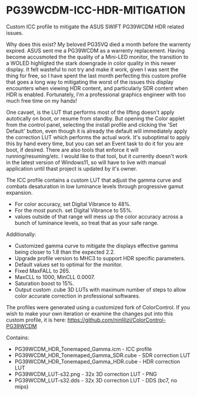 # PG39WCDM-ICC-HDR-MITIGATION
Custom ICC profile to mitigate the ASUS SWIFT PG39WCDM HDR related issues.

Why does this exist? My beloved PG35VQ died a month before the warrenty expired. ASUS sent me a PG39WCDM as a warrenty replacement. Having become accusmoted the the quality of a Mini-LED monitor, the transition to a WOLED highligted the stark downgrade in color quality in this newer display. It felt wasteful to not try and make it work, given I was sent the thing for free, so I have spent the last month perfecting this custom profile that goes a long way to mitigating the worst of the issues this display encounters when viewing HDR content, and particularly SDR content when HDR is enabled. Fortunately, I'm a professional graphics engineer with too much free time on my hands!

One cavaet, is the LUT that performs most of the lifting doesn't apply autotically on boot, or resume from standby. But opening the Color applet from the control panel, selecting the install profile and clicking the 'Set Default' button, even though it is already the default will immediately apply the correction LUT which performs the actual work. It's suboptimal to apply this by hand every time, but you can set an Event task to do it for you are boot, if desired. There are also tools that enforce it will running/resuming/etc. I would like to that tool, but it currently doesn't work in the latest version of Windows11, so will have to live with manual application until thast project is updated by it's owner.

The ICC profile contains a custom LUT that adjust the gamma curve and combats desaturation in low luminance levels through progressive gamut expansion.

* For color accuracy, set Digital Vibrance to 48%.
* For the most punch. set Digital Vibrance to 55%.
* values outside of that range will mess up the color accuracy across a bunch of luminance levels, so treat that as your safe range.

Additionally:

* Customized gamma curve to mitigate the displays effective gamma being closer to 1.8 than the expected 2.2.
* Upgrade profile version to MHC3 to support HDR specific parameters.
* Default values set to optimal for the monitor.
* Fixed MaxFALL to 265.
* MaxCLL to 1000, MinCLL 0.0007.
* Saturation boost to 15%.
* Output custom .cube 3D LUTs with maximum number of steps to allow color accurate correction in professional softwares.

The profiles were generated using a customized fork of ColorControl. If you wish to make your own iteration or examine the changes put into this custom profile, it is here: https://github.com/ninlilizi/ColorControl-PG39WCDM

Contains:
* PG39WCDM_HDR_Tonemaped_Gamma.icm - ICC profile
* PG39WCDM_HDR_Tonemaped_Gamma_SDR.cube - SDR correction LUT
* PG39WCDM_HDR_Tonemaped_Gamma_HDR.cube - HDR correction LUT
* PG39WCDM_LUT-s32.png - 32x 3D correction LUT - PNG
* PG39WCDM_LUT-s32.dds - 32x 3D correction LUT - DDS (bc7, no mips)